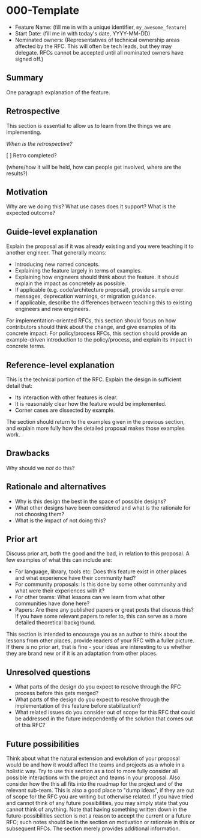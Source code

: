 # 000-Template

- Feature Name: (fill me in with a unique identifier, `my_awesome_feature`)
- Start Date: (fill me in with today's date, YYYY-MM-DD)
- Nominated owners: (Representatives of technical ownership areas affected by the RFC. This will often be tech leads, but they may delegate. RFCs cannot be accepted until all nominated owners have signed off.)

## Summary

One paragraph explanation of the feature.

## Retrospective

This section is essential to allow us to learn from the things we are implementing.

_When is the retrospective?_

[ ] Retro completed?

(where/how it will be held, how can people get involved, where are the results?)

## Motivation

Why are we doing this? What use cases does it support? What is the expected outcome?

## Guide-level explanation

Explain the proposal as if it was already existing and you were teaching it to another engineer. That generally means:

- Introducing new named concepts.
- Explaining the feature largely in terms of examples.
- Explaining how engineers should think about the feature. It should explain the impact as concretely as possible.
- If applicable (e.g. code/architecture proposal), provide sample error messages, deprecation warnings, or migration guidance.
- If applicable, describe the differences between teaching this to existing engineers and new engineers.

For implementation-oriented RFCs, this section should focus on how contributors should think about the change, and give examples of its concrete impact. For policy/process RFCs, this section should provide an example-driven introduction to the policy/process, and explain its impact in concrete terms.

## Reference-level explanation

This is the technical portion of the RFC. Explain the design in sufficient detail that:

- Its interaction with other features is clear.
- It is reasonably clear how the feature would be implemented.
- Corner cases are dissected by example.

The section should return to the examples given in the previous section, and explain more fully how the detailed proposal makes those examples work.

## Drawbacks

Why should we _not_ do this?

## Rationale and alternatives

- Why is this design the best in the space of possible designs?
- What other designs have been considered and what is the rationale for not choosing them?
- What is the impact of not doing this?

## Prior art

Discuss prior art, both the good and the bad, in relation to this proposal.
A few examples of what this can include are:

- For language, library, tools etc: Does this feature exist in other places and what experience have their community had?
- For community proposals: Is this done by some other community and what were their experiences with it?
- For other teams: What lessons can we learn from what other communities have done here?
- Papers: Are there any published papers or great posts that discuss this? If you have some relevant papers to refer to, this can serve as a more detailed theoretical background.

This section is intended to encourage you as an author to think about the lessons from other places, provide readers of your RFC with a fuller picture.
If there is no prior art, that is fine - your ideas are interesting to us whether they are brand new or if it is an adaptation from other places.

## Unresolved questions

- What parts of the design do you expect to resolve through the RFC process before this gets merged?
- What parts of the design do you expect to resolve through the implementation of this feature before stabilization?
- What related issues do you consider out of scope for this RFC that could be addressed in the future independently of the solution that comes out of this RFC?

## Future possibilities

Think about what the natural extension and evolution of your proposal would
be and how it would affect the teams and projects as a whole in a holistic
way. Try to use this section as a tool to more fully consider all possible
interactions with the project and teams in your proposal.
Also consider how the this all fits into the roadmap for the project
and of the relevant sub-team.
This is also a good place to "dump ideas", if they are out of scope for the
RFC you are writing but otherwise related.
If you have tried and cannot think of any future possibilities,
you may simply state that you cannot think of anything.
Note that having something written down in the future-possibilities section
is not a reason to accept the current or a future RFC; such notes should be
in the section on motivation or rationale in this or subsequent RFCs.
The section merely provides additional information.
